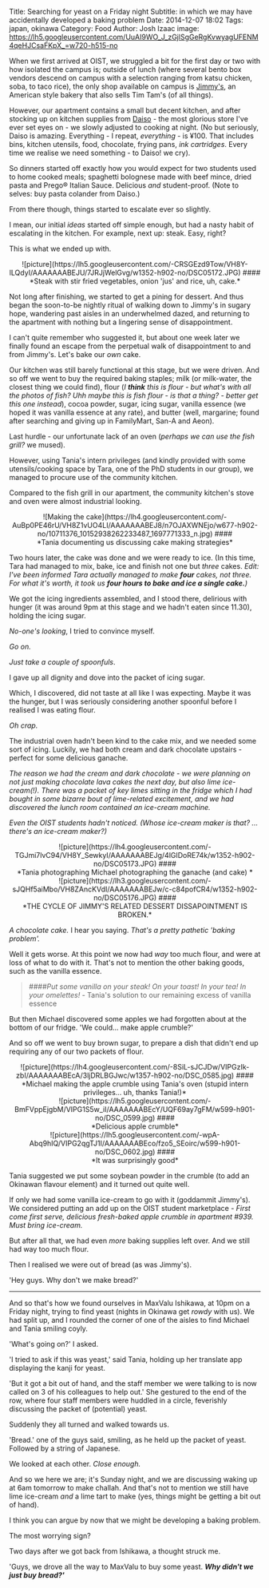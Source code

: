 Title: Searching for yeast on a Friday night
Subtitle: in which we may have accidentally developed a baking problem
Date: 2014-12-07 18:02
Tags: japan, okinawa
Category: Food
Author: Josh Izaac
image: https://lh5.googleusercontent.com/UuAI9WO_J_zGjlSgGeRgKvwyagUFENM4qeHJCsaFKpX_=w720-h515-no

When we first arrived at OIST, we struggled a bit for the first day or two with how isolated the campus is; outside of lunch (where several bento box vendors descend on campus with a selection ranging from katsu chicken, soba, to taco rice), the only shop available on campus is [Jimmy's](http://www.jimmys.co.jp/x/), an American style bakery that also sells Tim Tam's (of all things).

However, our apartment contains a small but decent kitchen, and after stocking up on kitchen supplies from [Daiso](http://en.wikipedia.org/wiki/Daiso) - the most glorious store I've ever set eyes on - we slowly adjusted to cooking at night. (No but seriously, Daiso is amazing. Everything - I repeat, *everything* - is ¥100. That includes bins, kitchen utensils, food, chocolate, frying pans, *ink cartridges*. Every time we realise we need something - to Daiso! we cry).

So dinners started off exactly how you would expect for two students used to home cooked meals; spaghetti bolognese made with beef mince, dried pasta and Prego® Italian Sauce. Delicious *and* student-proof. (Note to selves: buy pasta colander from Daiso.)

From there though, things started to escalate ever so slightly.

I mean, our initial *ideas* started off simple enough, but had a nasty habit of escalating in the kitchen. For example, next up: steak. Easy, right?

This is what we ended up with.

<center>
![picture](https://lh5.googleusercontent.com/-CRSGEzd9Tow/VH8Y-lLQdyI/AAAAAAABEJU/7JRJjWelGvg/w1352-h902-no/DSC05172.JPG)
####<div align=center>*Steak with stir fried vegetables, onion 'jus' and rice, uh, cake.*</div>
</center>

Not long after finishing, we started to get a pining for dessert. And thus began the soon-to-be nightly ritual of walking down to Jimmy's in sugary hope, wandering past aisles in an underwhelmed dazed, and returning to the apartment with nothing but a lingering sense of disappointment.

I can't quite remember who suggested it, but about one week later we finally found an escape from the perpetual walk of disappointment to and from Jimmy's. Let's bake our *own* cake.

Our kitchen was still barely functional at this stage, but we were driven. And so off we went to buy the required baking staples; milk (or milk-water, the closest thing we could find), flour (*I **think** this is flour - but what's with all the photos of fish? Uhh maybe this is fish flour - is that a thing? - better get this one instead*), cocoa powder, sugar, icing sugar, vanilla essence (we hoped it was vanilla essence at any rate), and butter (well, margarine; found after searching and giving up in FamilyMart, San-A and Aeon).

Last hurdle - our unfortunate lack of an oven (*perhaps we can use the fish grill?* we mused).

However, using Tania's intern privileges (and kindly provided with some utensils/cooking space by Tara, one of the PhD students in our group), we managed to procure use of the community kitchen.

Compared to the fish grill in our apartment, the community kitchen's stove and oven were almost industrial looking.

<center>
![Making the cake](https://lh4.googleusercontent.com/-AuBp0PE46rU/VH8Z1vUO4LI/AAAAAAABEJ8/n7OJAXWNEjo/w677-h902-no/10711376_10152938262233487_1697771333_n.jpg)
####<div align=center>*Tania documenting us discussing cake making strategies*</div>
</center>

Two hours later, the cake was done and we were ready to ice. (In this time, Tara had managed to mix, bake, ice and finish not one but *three* cakes. *Edit: I've been informed Tara actually managed to make **four** cakes, not three. For what it's worth, it took us **four hours to bake and ice a single cake.**)*

We got the icing ingredients assembled, and I stood there, delirious with hunger (it was around 9pm at this stage and we hadn't eaten since 11.30), holding the icing sugar.

*No-one's looking*, I tried to convince myself.

*Go on.*

*Just take a couple of spoonfuls*.

I gave up all dignity and dove into the packet of icing sugar.

Which, I discovered, did not taste at all like I was expecting. Maybe it was the hunger, but I was seriously considering another spoonful before I realised I was eating flour.

*Oh crap.*

The industrial oven hadn't been kind to the cake mix, and we needed some sort of icing. Luckily, we had both cream and dark chocolate upstairs - perfect for some delicious ganache.

*The reason we had the cream and dark chocolate - we were planning on not just making chocolate lava cakes the next day, but also lime ice-cream(!). There was a packet of key limes sitting in the fridge which I had bought in some bizarre bout of lime-related excitement, and we had discovered the lunch room contained an ice-cream machine.*

*Even the OIST students hadn't noticed. (Whose ice-cream maker is that? ... there's an ice-cream maker?)*

<center>
![picture](https://lh4.googleusercontent.com/-TGJmi7lvC94/VH8Y_SewkyI/AAAAAAABEJg/4lGIDoRE74k/w1352-h902-no/DSC05173.JPG)
####<div align=center>*Tania photographing Michael photographing the ganache (and cake) *</div>
</center>

<center>
![picture](https://lh3.googleusercontent.com/-sJQHf5aiMbo/VH8ZAncKVdI/AAAAAAABEJw/c-c84pofCR4/w1352-h902-no/DSC05176.JPG)
####<div align=center>*THE CYCLE OF JIMMY'S RELATED DESSERT DISSAPOINTMENT IS BROKEN.*</div>
</center>

*A chocolate cake.* I hear you saying. *That's a pretty pathetic 'baking problem'.*

Well it gets worse. At this point we now had *way* too much flour, and were at loss of what to do with it. That's not to mention the other baking goods, such as the vanilla essence.

> ####*Put some vanilla on your steak! On your toast! In your tea! In your omelettes!* - Tania's solution to our remaining excess of vanilla essence  

But then Michael discovered some apples we had forgotten about at the bottom of our fridge. 'We could... make apple crumble?'

And so off we went to buy brown sugar, to prepare a dish that didn't end up requiring any of our two packets of flour. 

<center>
![picture](https://lh4.googleusercontent.com/-8SiL-sJCJDw/VIPGzIk-zbI/AAAAAAABEcA/3ljDRLBGJwc/w1357-h902-no/DSC_0585.jpg)
####<div align=center>*Michael making the apple crumble using Tania's oven (stupid intern privileges... uh, thanks Tania!)*</div>
</center>

<center>
![picture](https://lh5.googleusercontent.com/-BmFVppEjgbM/VIPG1S5w_iI/AAAAAAABEcY/UQF69ay7gFM/w599-h901-no/DSC_0599.jpg)
####<div align=center>*Delicious apple crumble*</div>
</center>

<center>
![picture](https://lh5.googleusercontent.com/-wpA-Abq9hIQ/VIPG2qgTJ1I/AAAAAAABEco/fzo5_SEoirc/w599-h901-no/DSC_0602.jpg)
####<div align=center>*It was surprisingly good*</div>
</center>

Tania suggested we put some soybean powder in the crumble (to add an Okinawan flavour element) and it turned out quite well.

If only we had some vanilla ice-cream to go with it (goddammit Jimmy's). We considered putting an add up on the OIST student marketplace - *First come first serve, delicious fresh-baked apple crumble in apartment #939. Must bring ice-cream.*

But after all that, we had even *more* baking supplies left over. And we still had way too much flour.

Then I realised we were out of bread (as was Jimmy's).

'Hey guys. Why don't we make bread?'

------------------------------

And so that's how we found ourselves in MaxValu Ishikawa, at 10pm on a Friday night, trying to find yeast (nights in Okinawa get *rowdy* with us). We had split up, and I rounded the corner of one of the aisles to find Michael and Tania smiling coyly.

'What's going on?' I asked.

'I tried to ask if this was yeast,' said Tania, holding up her translate app displaying the kanji for yeast.

'But it got a bit out of hand, and the staff member we were talking to is now called on 3 of his colleagues to help out.' She gestured to the end of the row, where four staff members were huddled in a circle, feverishly discussing the packet of (potential) yeast.

Suddenly they all turned and walked towards us.

'Bread.' one of the guys said, smiling, as he held up the packet of yeast. Followed by a string of Japanese.

We looked at each other. *Close enough.*

And so we here we are; it's Sunday night, and we are discussing waking up at 6am tomorrow to make challah. And that's not to mention we still have lime ice-cream *and* a lime tart to make (yes, things might be getting a bit out of hand).

I think you can argue by now that we might be developing a baking problem.

The most worrying sign?

Two days after we got back from Ishikawa, a thought struck me.

'Guys, we drove all the way to MaxValu to buy some yeast. ***Why didn't we just buy bread?'***
